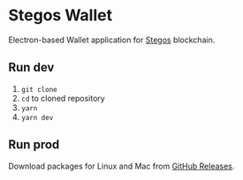 # Stegos Wallet

Electron-based Wallet application for [Stegos](https://github.com/stegos/stegos) blockchain.

## Run dev

1. `git clone`
2. `cd` to cloned repository
3. `yarn`
4. `yarn dev`

## Run prod

Download packages for Linux and Mac from [GitHub Releases](https://github.com/stegos/stegos-wallet).
